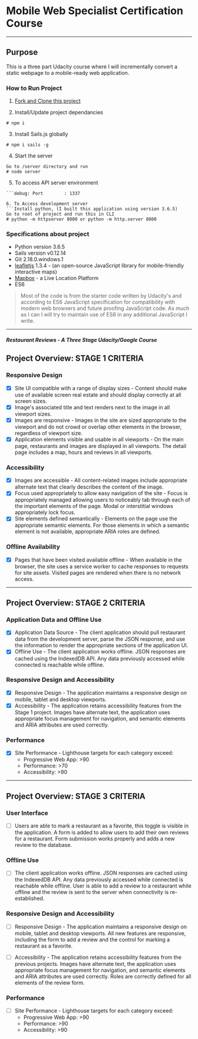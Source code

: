 # Mobile Web Specialist Certification Course
---
## Purpose
This is a three part Udacity course where I will incrementally convert a static webpage to a mobile-ready web application. 

### How to Run Project
1. [Fork and Clone this project](https://github.com/jannaee/mws-restaurant-stage-1.git)

2. Install/Update project dependancies
```Install project dependancies
# npm i
```
3. Install Sails.js globally
```Install sails global if it is not installed already
# npm i sails -g
```
4. Start the server
```Start server
Go to /server directory and run
# node server
```
5. To access API server environment
```debug: Environment : development
```debug: Port        : 1337

6. To Access development server
```Install python, (I built this application using version 3.6.5)
Go to root of project and run this in CLI
# python -m httpserver 8000 or python -m http.server 8000
```

### Specifications about project
* Python version 3.6.5
* Sails version v0.12.14
* Git 2.18.0.windows.1
* [leafletjs](https://leafletjs.com/) 1.3.4 - (an open-source JavaScript library for mobile-friendly interactive maps)
* [Mapbox](https://www.mapbox.com/) - a Live Location Platform
* ES6
> Most of the code is from the starter code written by Udacity's and according to ES6 JavaScript specification for compatibility with modern web browsers and future proofing JavaScript code. As much as I can I will try to maintain use of ES6 in any additional JavaScript I write. 
---

#### _Restaurant Reviews - A Three Stage Udacity/Google Course_

## Project Overview: STAGE 1 CRITERIA

### Responsive Design

- [x] Site UI compatible with a range of display sizes - Content should make use of available screen real estate and should display correctly at all screen sizes.
- [x] Image's associated title and text renders next to the image in all viewport sizes.
- [x] Images are responsive - Images in the site are sized appropriate to the viewport and do not crowd or overlap other elements in the browser, regardless of viewport size.
- [x] Application elements visible and usable in all viewports - On the main page, restaurants and images are displayed in all viewports. The detail page includes a map, hours and reviews in all viewports.

### Accessibility

- [x] Images are accessible - All content-related images include appropriate alternate text that clearly describes the content of the image.
- [x] Focus used appropriately to allow easy navigation of the site - Focus is appropriately managed allowing users to noticeably tab through each of the important elements of the page. Modal or interstitial windows appropriately lock focus.
- [x] Site elements defined semantically - Elements on the page use the appropriate semantic elements. For those elements in which a semantic element is not available, appropriate ARIA roles are defined.

### Offline Availability

- [x] Pages that have been visited available offline - When available in the browser, the site uses a service worker to cache responses to requests for site assets. Visited pages are rendered when there is no network access.
---

## Project Overview: STAGE 2 CRITERIA

### Application Data and Offline Use

- [x] Application Data Source - The client application should pull restaurant data from the development server, parse the JSON response, and use the information to render the appropriate sections of the application UI.
- [x] Offline Use - The client application works offline. JSON responses are cached using the IndexedDB API. Any data previously accessed while connected is reachable while offline.

### Responsive Design and Accessibility

- [x] Responsive Design - The application maintains a responsive design on mobile, tablet and desktop viewports.
- [x] Accessibility - The application retains accessibility features from the Stage 1 project. Images have alternate text, the application uses appropriate focus management for navigation, and semantic elements and ARIA attributes are used correctly.

### Performance
- [x]  Site Performance - Lighthouse targets for each category exceed:
    * Progressive Web App: >90
    * Performance: >70
    * Accessibility: >90
---

## Project Overview: STAGE 3 CRITERIA

### User Interface

- [ ] Users are able to mark a restaurant as a favorite, this toggle is visible in the application. A form is added to allow users to add their own reviews for a restaurant. Form submission works properly and adds a new review to the database.

### Offline Use

- [ ] The client application works offline. JSON responses are cached using the IndexedDB API. Any data previously accessed while connected is reachable while offline. User is able to add a review to a restaurant while offline and the review is sent to the server when connectivity is re-established.

### Responsive Design and Accessibility

- [ ] Responsive Design - The application maintains a responsive design on mobile, tablet and desktop viewports. All new features are responsive, including the form to add a review and the control for marking a restaurant as a favorite.

- [ ] Accessibility - The application retains accessibility features from the previous projects. Images have alternate text, the application uses appropriate focus management for navigation, and semantic elements and ARIA attributes are used correctly. Roles are correctly defined for all elements of the review form.

### Performance
- [ ]  Site Performance - Lighthouse targets for each category exceed:
    * Progressive Web App: >90
    * Performance: >90
    * Accessibility: >90
